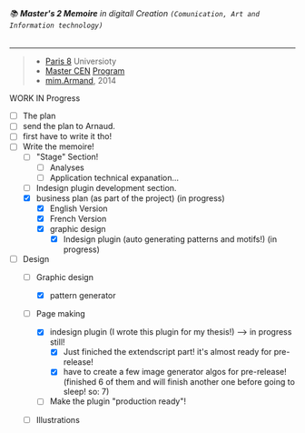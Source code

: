###### :books: **Master's 2 Memoire** in digitall Creation `(Comunication, Art and Information technology)`
****
> * [Paris 8](http://www.univ-paris8.fr/ "University's website") Universioty
> * [Master CEN](http://www.crossmedias.fr/ "Programs site and blog") [Program](http://www.univ-paris8.fr/Master-creation-et-edition "Programs department in universitiy's website")
> * [mim.Armand](http://armand.eu/), 2014 


WORK IN Progress
- [ ] The plan
 - [ ] send the plan to Arnaud.
 - [ ] first have to write it tho!
- [ ] Write the memoire!
	- [ ] "Stage" Section!
	  - [ ] Analyses
	  - [ ] Application technical expanation...
	- [ ] Indesign plugin development section.
	- [x] business plan (as part of the project) (in progress)
	  - [x] English Version
	  - [x] French Version
	  - [x] graphic design
	     - [x] Indesign plugin (auto generating patterns and motifs!) (in progress)
- [ ] Design
	- [ ] Graphic design
	  - [x] pattern generator
	- [ ] Page making
	  - [x] indesign plugin (I wrote this plugin for my thesis!) --> in progress still!
	    - [x] Just finiched the extendscript part! it's almost ready for pre-release!
	    - [x] have to create a few image generator algos for pre-release! (finished 6 of them and will finish another one before going to sleep! so: 7)
	  - [ ] Make the plugin "production ready"!
	- [ ] Illustrations
















